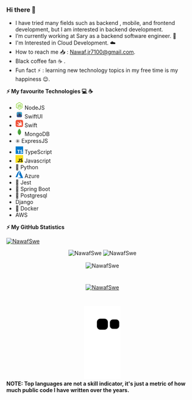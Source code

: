 ### Hi there 🚀
- I have tried many fields such as backend , mobile, and frontend development, but I am interested in backend development.
- I’m currently working at Sary as a backend software engineer. 🔭
- I'm Interested in Cloud Development. ☁️
- How to reach me 📥 : Nawaf.jr7100@gmail.com.
- Black coffee fan ☕️ .
- Fun fact ⚡ : learning new technology topics in my free time is my happiness 😌.

<!--  Tech I use !-->
<b> ⚡️ My favourite Technologies 💻 ☕️</b>
<div>
  <ul>
    
<li><img height="20px" width="20px" src="Assessts/Nodejs.webp" alt="Nodejs" />   NodeJS</li>
<li><img height="20px" width="20px" src="Assessts/swiftui.png" alt="swiftUI" />  SwiftUI</li>
<li><img height="20px" width="20px" src="Assessts/swift.png" alt="swift" />  Swift</li>
<li><img height="20px" width="20px" src="Assessts/mongdb.png" alt="mongodb" />   MongoDB </li>
<li>✳️ ExpressJS</li>
<li><img height="20px" width="20px" src="Assessts/ts.png" alt="ts"/>  TypeScript</li>
<li><img height="20px" width="20px" src="Assessts/js.png" alt="js" />   Javascript</li>
<li>🐍    Python</li>
<li><img height="20px" width="20px" src="Assessts/azure-1.svg"/ alt="azure">  Azure</li>
    <li>🧪 Jest </li>
    <li>🍃 Spring Boot</li>
    <li>📀 Postgresql</li>
    <li>Django</li>
    <li>🐳 Docker</li>
    <li>AWS</li>
  </ul>
</div>

<b>⚡ My GitHub Statistics</b>  
<p align="left"> 
  <a href="https://github.com/ryo-ma/github-profile-trophy">
    <img src="https://github-profile-trophy.vercel.app/?username=NawafSwe&theme=onedark&margin-w=15&margin-h=15&column=7" alt="NawafSwe" />
  </a> 
</p>
 
<p align="center">
<img height="180em" src="https://mz-github-stats.vercel.app/api?username=NawafSwe&show_icons=true&hide_border=true&theme=radical" alt="NawafSwe"/>

<!-- Most Used Languages -->
<img height="180em" src="https://mz-github-stats.vercel.app/api/top-langs/?username=NawafSwe&show_icons=true&hide_border=true&layout=compact&langs_count=8&theme=radical" alt="NawafSwe"/>

<!--   <p align="center"> 
  <div  align="center">
    <img src="https://activity-graph.herokuapp.com/graph?username=nawafswe&theme=xcode" alt="NawafSwe"/>
</div>

</p> -->
 <p align="center"> 
  <img align="center" width="450"  src="https://github-readme-streak-stats.herokuapp.com/?user=NawafSwe&theme=dark" alt="NawafSwe" /> 

</p>

<div align="center" style="margin: 40px 40px">
    <a href="https://github.com/topdev0729/github-profile-views-counter">
        <img width="175px" src="https://komarev.com/ghpvc/?username=nawafswe&color=0A0A0A" alt="NawafSwe">
    </a>
  </div>
  <div  align="center"> <img src="https://raw.githubusercontent.com/muhiqsimui/muhiqsimui/output/github-contribution-grid-snake.svg" alt="NawafSwe"/></div>
<footer> <strong>
  NOTE: Top languages are not a skill indicator, it's just a metric of how much public code I have written over the years.
</strong> </footer>

</p>
